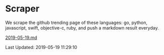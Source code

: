 # Scraper

We scrape the github trending page of these languages: go, python, javascript, swift, objective-c, ruby, and push a markdown result everyday.

[2019-05-19.md](https://github.com/henson/Scraper/blob/master/2019-05-19.md)

Last Updated: 2019-05-19 11:29:10